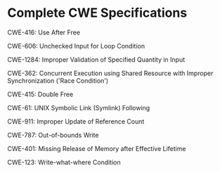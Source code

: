 

# Complete CWE Specifications

CWE-416: Use After Free

CWE-606: Unchecked Input for Loop Condition

CWE-1284: Improper Validation of Specified Quantity in Input

CWE-362: Concurrent Execution using Shared Resource with Improper Synchronization ('Race Condition')

CWE-415: Double Free

CWE-61: UNIX Symbolic Link (Symlink) Following

CWE-911: Improper Update of Reference Count

CWE-787: Out-of-bounds Write

CWE-401: Missing Release of Memory after Effective Lifetime

CWE-123: Write-what-where Condition